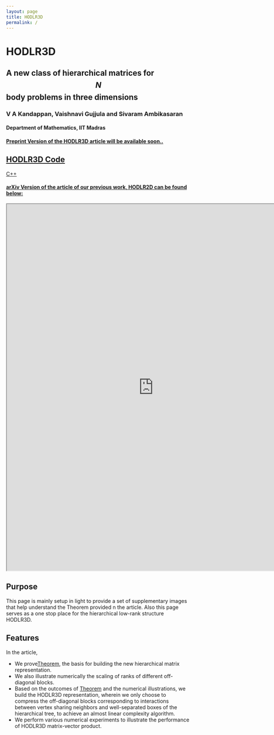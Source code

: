 ```yaml
---
layout: page
title: HODLR3D
permalink: /
---
```



# HODLR3D
## A new class of hierarchical matrices for $$N$$ body problems in three dimensions
### V A Kandappan, Vaishnavi Gujjula and Sivaram Ambikasaran
#### Department of Mathematics, IIT Madras
#### <u>Preprint Version of the HODLR3D article will be available soon..</u>

## <u>HODLR3D Code</u>
[C++](https://github.com/vaishna77/HODLR3D)

#### <u>arXiv Version of the article of our previous work, HODLR2D can be found below:</u>
<iframe src="https://arxiv.org/pdf/2204.05536.pdf" height="1000" width="800"></iframe>

## Purpose

This page is mainly setup in light to provide a set of supplementary images that help understand the Theorem provided n the article. Also this page serves as a one stop place for the hierarchical low-rank structure HODLR3D.




## Features

In the article, 
* We prove[Theorem](https://kandapva.github.io/hodlr3d/theorem/), the basis for building the new hierarchical matrix representation. 
* We also illustrate numerically the scaling of ranks of different off-diagonal blocks.
* Based on the outcomes of [Theorem](https://kandapva.github.io/hodlr3d/theorem/) and the numerical illustrations, we build the HODLR3D representation, wherein we only choose to compress the off-diagonal blocks corresponding to interactions between vertex sharing neighbors and well-separated boxes of the hierarchical tree, to achieve an almost linear complexity algorithm. 
* We perform various numerical experiments to illustrate the performance of HODLR3D matrix-vector product.
